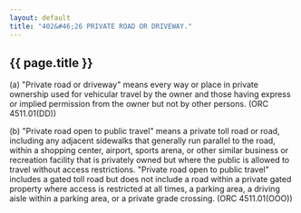 ```yaml
---
layout: default
title: "402&#46;26 PRIVATE ROAD OR DRIVEWAY."
---
```


{{ page.title }}
----------------

(a) &quot;Private road or driveway&quot; means every way or place in private ownership used for vehicular travel by the owner and those having express or implied permission from the owner but not by other persons. (ORC 4511.01(DD))

(b) "Private road open to public travel" means a private toll road or road, including any adjacent sidewalks that generally run parallel to the road, within a shopping center, airport, sports arena, or other similar business or recreation facility that is privately owned but where the public is allowed to travel without access restrictions. "Private road open to public travel" includes a gated toll road but does not include a road within a private gated property where access is restricted at all times, a parking area, a driving aisle within a parking area, or a private grade crossing. (ORC 4511.01(OOO))